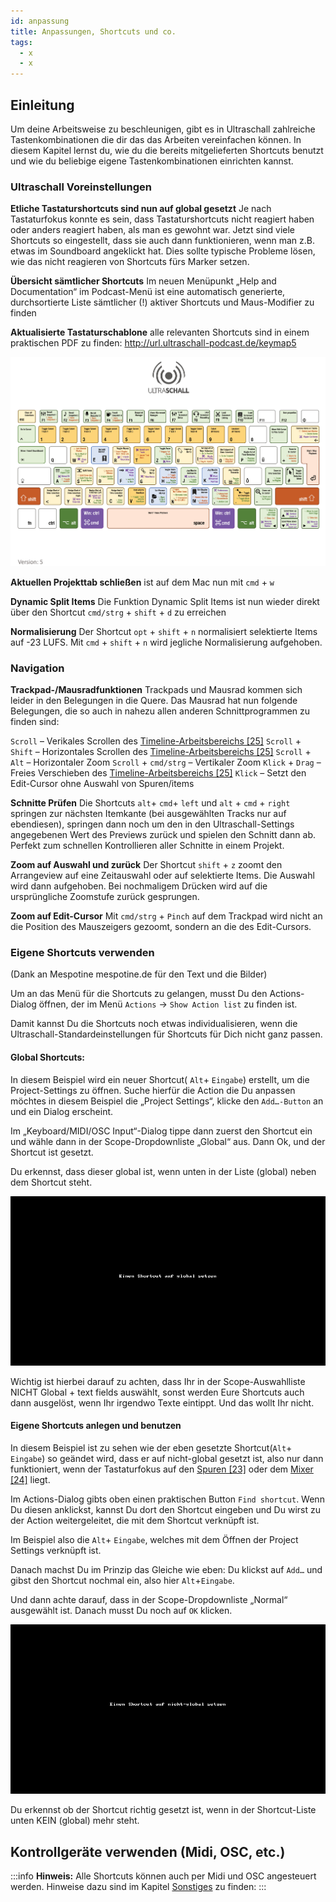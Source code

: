 ```yaml
---
id: anpassung
title: Anpassungen, Shortcuts und co.
tags:
  - x
  - x
---
```


<!-- @todo: Blder auf  Git main umziehen -->
<!-- @todo: Links auf  Git main umziehen -->
<!-- @todo: Link auf Kapitel "Sonstiges" korrigieren -->
<!-- @todo: Bildunterschrifen hinzufügen-->
<!-- @todo: Die Nummern die im Kapitel "Übersicht über die Bedienelemente und Bereiched" verwedet werden sollten sich duch alle Dokumente ziehen -->
<!-- @todo: Gif loops nur bei Bedarf starten (Gif verändern) -->


## Einleitung
Um deine Arbeitsweise zu beschleunigen, gibt es in Ultraschall zahlreiche Tastenkombinationen die dir das das Arbeiten vereinfachen können. In diesem Kapitel lernst du, wie du die bereits mitgelieferten Shortcuts benutzt und wie du beliebige eigene Tastenkombinationen einrichten kannst.

### Ultraschall Voreinstellungen
**Etliche Tastaturshortcuts sind nun auf global gesetzt**
Je nach Tastaturfokus konnte es sein, dass Tastaturshortcuts nicht reagiert haben oder anders reagiert haben, als man es gewohnt war. Jetzt sind viele Shortcuts so eingestellt, dass sie auch dann funktionieren, wenn man z.B. etwas im Soundboard angeklickt hat. Dies sollte typische Probleme lösen, wie das nicht reagieren von Shortcuts fürs Marker setzen.

**Übersicht sämtlicher Shortcuts**
Im neuen Menüpunkt „Help and Documentation“ im Podcast-Menü ist eine automatisch generierte, durchsortierte Liste sämtlicher (!) aktiver Shortcuts und Maus-Modifier zu finden

**Aktualisierte Tastaturschablone**
alle relevanten Shortcuts sind in einem praktischen PDF zu finden: http://url.ultraschall-podcast.de/keymap5


![Keymap](https://raw.githubusercontent.com/Ultraschall/ultraschall-manual/main/assets/images/Anpassungen-und-Shortcuts/keymap.jpg)

**Aktuellen Projekttab schließen**
ist auf dem Mac nun mit `cmd` + `w`

**Dynamic Split Items**
Die Funktion Dynamic Split Items ist nun wieder direkt über den Shortcut `cmd/strg` + `shift` + `d` zu erreichen

**Normalisierung**
Der Shortcut `opt` + `shift` + `n` normalisiert selektierte Items auf -23 LUFS.
Mit `cmd` + `shift` + `n`  wird jegliche Normalisierung aufgehoben.

### Navigation

**Trackpad-/Mausradfunktionen**
Trackpads und Mausrad kommen sich leider in den Belegungen in die Quere. Das Mausrad hat nun folgende Belegungen, die so auch in nahezu allen anderen Schnittprogrammen zu finden sind:

`Scroll` – Verikales Scrollen des [Timeline-Arbeitsbereichs [25]](GUI-Gesamtuebersicht)
`Scroll` + `Shift` – Horizontales Scrollen des [Timeline-Arbeitsbereichs [25]](GUI-Gesamtuebersicht)
`Scroll` + `Alt` – Horizontaler Zoom
`Scroll` + `cmd/strg` – Vertikaler Zoom
`Klick` + `Drag` – Freies Verschieben des [Timeline-Arbeitsbereichs [25]](GUI-Gesamtuebersicht)
`Klick` – Setzt den Edit-Cursor ohne Auswahl von Spuren/items

**Schnitte Prüfen**
Die Shortcuts `alt`+ `cmd`+ `left` und `alt` + `cmd` + `right` springen zur nächsten Itemkante (bei ausgewählten Tracks nur auf ebendiesen), springen dann noch um den in den Ultraschall-Settings angegebenen Wert des Previews zurück und spielen den Schnitt dann ab. Perfekt zum schnellen Kontrollieren aller Schnitte in einem Projekt.

**Zoom auf Auswahl und zurück**
Der Shortcut `shift` + `z` zoomt den Arrangeview auf eine Zeitauswahl oder auf selektierte Items. Die Auswahl wird dann aufgehoben. Bei nochmaligem Drücken wird auf die ursprüngliche Zoomstufe zurück gesprungen.

**Zoom auf Edit-Cursor**
Mit `cmd/strg` + `Pinch` auf dem Trackpad wird nicht an die Position des Mauszeigers gezoomt, sondern an die des Edit-Cursors.


### Eigene Shortcuts verwenden
(Dank an Mespotine mespotine.de für den Text und die Bilder)
<!-- @todo: Bei Mesopotine bob dieser Hweis entfallen kann-->

Um an das Menü für die Shortcuts zu gelangen, musst Du den Actions-Dialog öffnen, der im Menü `Actions` -> `Show Action list` zu finden ist.

Damit kannst Du die Shortcuts noch etwas individualisieren, wenn die Ultraschall-Standardeinstellungen für Shortcuts für Dich nicht ganz passen.

#### Global Shortcuts:
In diesem Beispiel wird ein neuer Shortcut( `Alt`+ `Eingabe`) erstellt, um die Project-Settings zu öffnen.
Suche hierfür die Action die Du anpassen möchtes in diesem Beispiel die „Project Settings“,
klicke den `Add…-Button` an und ein Dialog erscheint.

Im „Keyboard/MIDI/OSC Input“-Dialog tippe dann zuerst den Shortcut ein und wähle dann in der Scope-Dropdownliste „Global“ aus. Dann Ok, und der Shortcut ist gesetzt.

Du erkennst, dass dieser global ist, wenn unten in der Liste (global) neben dem Shortcut steht.

![Shortcuts Global](https://raw.githubusercontent.com/Ultraschall/ultraschall-manual/main/assets/images/Anpassungen-und-Shortcuts/globale_shortcuts.gif)

Wichtig ist hierbei darauf zu achten, dass Ihr in der Scope-Auswahlliste NICHT Global + text fields auswählt, sonst werden Eure Shortcuts auch dann ausgelöst, wenn Ihr irgendwo Texte eintippt. Und das wollt Ihr nicht.

#### Eigene Shortcuts anlegen und benutzen
In diesem Beispiel ist zu sehen wie der eben gesetzte Shortcut(`Alt`+ `Eingabe`) so geändet wird, dass er auf nicht-global gesetzt ist, also nur dann funktioniert, wenn der Tastaturfokus auf den [Spuren [23]](GUI-Gesamtuebersicht) oder dem [Mixer [24]](GUI-Gesamtuebersicht) liegt.

Im Actions-Dialog gibts oben einen praktischen Button `Find shortcut`.
Wenn Du diesen anklickst, kannst Du dort den Shortcut eingeben und Du wirst zu der Action weitergeleitet, die mit dem Shortcut verknüpft ist.

Im Beispiel also die `Alt`+ `Eingabe`, welches mit dem Öffnen der Project Settings verknüpft ist.

Danach machst Du im Prinzip das Gleiche wie eben:
Du klickst auf `Add…`
und gibst den Shortcut nochmal ein, also hier `Alt`+`Eingabe`.

Und dann achte darauf, dass in der Scope-Dropdownliste „Normal“ ausgewählt ist. Danach musst Du noch auf  `OK` klicken.

![Shortcuts Local](https://raw.githubusercontent.com/Ultraschall/ultraschall-manual/main/assets/images/Anpassungen-und-Shortcuts/lokale_shortcuts.gif)

Du erkennst ob der Shortcut richtig gesetzt ist, wenn in der Shortcut-Liste unten KEIN (global) mehr steht.

## Kontrollgeräte verwenden (Midi, OSC, etc.)
:::info
**Hinweis:** Alle Shortcuts können auch per Midi und OSC angesteuert werden. Hinweise dazu sind im Kapitel [Sonstiges](https://pad.gwdg.de/sLRAFF9eS0OwYFuobe_wZw#) zu finden:
:::
